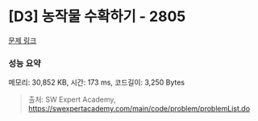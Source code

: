 # [D3] 농작물 수확하기 - 2805 

[문제 링크](https://swexpertacademy.com/main/code/problem/problemDetail.do?contestProbId=AV7GLXqKAWYDFAXB) 

### 성능 요약

메모리: 30,852 KB, 시간: 173 ms, 코드길이: 3,250 Bytes



> 출처: SW Expert Academy, https://swexpertacademy.com/main/code/problem/problemList.do